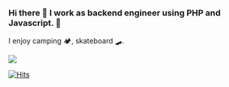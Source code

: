 ### Hi there 👋 I work as backend engineer using PHP and Javascript. 🐘
I enjoy camping 🏕️, skateboard 🛹. 

<img src="https://img.shields.io/badge/laravel-developer-%23777BB4?style=php&logo=php"/>

<div align=left>
	
[![Hits](https://hits.seeyoufarm.com/api/count/incr/badge.svg?url=https%3A%2F%2Fgithub.com%2Fkouhei-konno-p&count_bg=%2379C83D&title_bg=%23555555&icon=&icon_color=%23E7E7E7&title=hits&edge_flat=false)](https://hits.seeyoufarm.com)	
	
</div>
